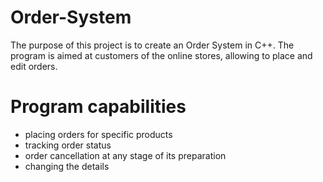 # Order-System
The purpose of this project is to create an Order System in C++. 
The program is aimed at customers of the online stores, allowing to place and edit orders.

# Program capabilities
- placing orders for specific products
- tracking order status
- order cancellation at any stage of its preparation
- changing the details
